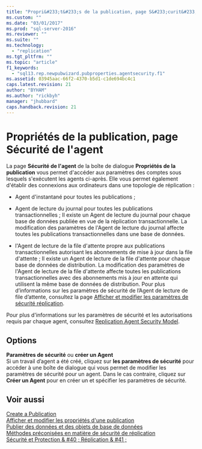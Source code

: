 ```yaml
---
title: "Propri&#233;t&#233;s de la publication, page S&#233;curit&#233; de l&#39;agent | Microsoft Docs"
ms.custom: ""
ms.date: "03/01/2017"
ms.prod: "sql-server-2016"
ms.reviewer: ""
ms.suite: ""
ms.technology: 
  - "replication"
ms.tgt_pltfrm: ""
ms.topic: "article"
f1_keywords: 
  - "sql13.rep.newpubwizard.pubproperties.agentsecurity.f1"
ms.assetid: 03945aac-66f2-4370-b5d1-c1de694bc4c1
caps.latest.revision: 21
author: "BYHAM"
ms.author: "rickbyh"
manager: "jhubbard"
caps.handback.revision: 21
---
```

# Propri&#233;t&#233;s de la publication, page S&#233;curit&#233; de l&#39;agent
  La page **Sécurité de l'agent** de la boîte de dialogue **Propriétés de la publication** vous permet d'accéder aux paramètres des comptes sous lesquels s'exécutent les agents ci-après. Elle vous permet également d'établir des connexions aux ordinateurs dans une topologie de réplication :  
  
-   Agent d'instantané pour toutes les publications ;  
  
-   Agent de lecture du journal pour toutes les publications transactionnelles ; Il existe un Agent de lecture du journal pour chaque base de données publiée en vue de la réplication transactionnelle. La modification des paramètres de l'Agent de lecture du journal affecte toutes les publications transactionnelles dans une base de données.  
  
-   l'Agent de lecture de la file d'attente propre aux publications transactionnelles autorisant les abonnements de mise à jour dans la file d'attente ; Il existe un Agent de lecture de la file d'attente pour chaque base de données de distribution. La modification des paramètres de l'Agent de lecture de la file d'attente affecte toutes les publications transactionnelles avec des abonnements mis à jour en attente qui utilisent la même base de données de distribution. Pour plus d’informations sur les paramètres de sécurité de l’Agent de lecture de file d’attente, consultez la page [Afficher et modifier les paramètres de sécurité réplication](../../relational-databases/replication/security/view-and-modify-replication-security-settings.md).  
  
 Pour plus d'informations sur les paramètres de sécurité et les autorisations requis par chaque agent, consultez [Replication Agent Security Model](../../relational-databases/replication/security/replication-agent-security-model.md).  
  
## Options  
 **Paramètres de sécurité** ou **créer un Agent**  
 Si un travail d’agent a été créé, cliquez sur **les paramètres de sécurité** pour accéder à une boîte de dialogue qui vous permet de modifier les paramètres de sécurité pour un agent. Dans le cas contraire, cliquez sur **Créer un Agent** pour en créer un et spécifier les paramètres de sécurité.  
  
## Voir aussi  
 [Create a Publication](../../relational-databases/replication/publish/create-a-publication.md)   
 [Afficher et modifier les propriétés d'une publication](../../relational-databases/replication/publish/view-and-modify-publication-properties.md)   
 [Publier des données et des objets de base de données](../../relational-databases/replication/publish/publish-data-and-database-objects.md)   
 [Méthodes préconisées en matière de sécurité de réplication](../../relational-databases/replication/security/replication-security-best-practices.md)   
 [Sécurité et Protection & #40 ; Réplication & #41 ;](../../relational-databases/replication/security/security-and-protection-replication.md)  
  
  